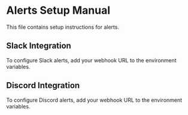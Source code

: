 # Alerts Setup Manual

This file contains setup instructions for alerts.
## Slack Integration

To configure Slack alerts, add your webhook URL to the environment variables.

## Discord Integration

To configure Discord alerts, add your webhook URL to the environment variables.
